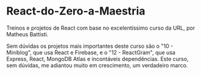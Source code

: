# React-do-Zero-a-Maestria

Treinos e projetos de React com base no excelentíssimo curso da URL, por Matheus Battisti.

Sem dúvidas os projetos mais importantes deste curso são o "10 - Miniblog", que usa React e Firebase, e o "12 - ReactGram", que usa Express, React, MongoDB Atlas e incontáveis dependências. Este curso, sem dúvidas, me adiantou muito em crescimento, um verdadeiro marco.
